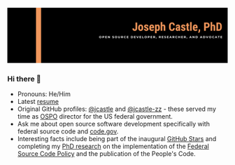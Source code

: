 ![banner](https://github.com/opensource-joe/opensource-joe/blob/main/Banner-new.png)

### Hi there 👋

- Pronouns: He/Him
- Latest [resume](https://github.com/opensource-joe/opensource-joe/blob/main/Resume.pdf)
- Original GitHub profiles: [@jcastle](https://github.com/jcastle) and [@jcastle-zz](https://github.com/jcastle-zz) - these served my time as [OSPO](https://opensource.com/article/20/5/open-source-program-office) director for the US federal government.
- Ask me about open source software development specifically with federal source code and [code.gov](https://code.gov/).
- Interesting facts include being part of the inaugural [GitHub Stars](https://stars.github.com/) and completing my [PhD research](https://vtechworks.lib.vt.edu/bitstream/handle/10919/97952/Castle_JR_D_2020.pdf?sequence=1&isAllowed=y) on the implementation of the [Federal Source Code Policy](https://obamawhitehouse.archives.gov/sites/default/files/omb/memoranda/2016/m_16_21.pdf) and the publication of the People's Code.
